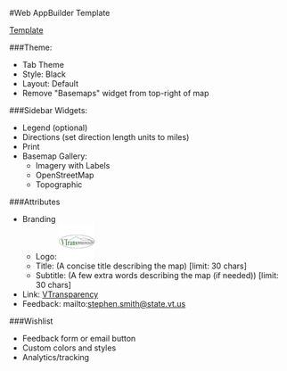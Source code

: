 #Web AppBuilder Template

[Template](http://vtrans.maps.arcgis.com/apps/webappviewer/index.html?id=97c15c6a5ff54a1396142e4dd164c291)

###Theme:

- Tab Theme
- Style: Black
- Layout: Default
- Remove "Basemaps" widget from top-right of map

###Sidebar Widgets:
- Legend (optional)
- Directions (set direction length units to miles)
- Print
- Basemap Gallery:
  - Imagery with Labels
  - OpenStreetMap
  - Topographic

###Attributes
- Branding
  - Logo: ![logo](https://github.com/VTrans/vtp3-roadmap/blob/gh-pages/images/logo-tiny.png)
  - Title: (A concise title describing the map) [limit: 30 chars]
  - Subtitle: (A few extra words describing the map (if needed)) [limit: 30 chars]
- Link: [VTransparency](http://vtransparency.vermont.gov)
- Feedback: mailto:stephen.smith@state.vt.us

###Wishlist

- Feedback form or email button
- Custom colors and styles
- Analytics/tracking
